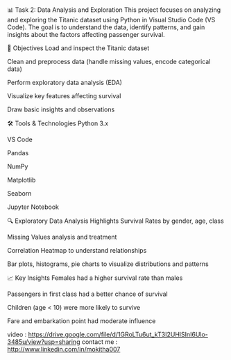 📊 Task 2: Data Analysis and Exploration
This project focuses on analyzing and exploring the Titanic dataset using Python in Visual Studio Code (VS Code). The goal is to understand the data, identify patterns, and gain insights about the factors affecting passenger survival.

📌 Objectives
Load and inspect the Titanic dataset

Clean and preprocess data (handle missing values, encode categorical data)

Perform exploratory data analysis (EDA)

Visualize key features affecting survival

Draw basic insights and observations

🛠️ Tools & Technologies
Python 3.x

VS Code

Pandas

NumPy

Matplotlib

Seaborn

Jupyter Notebook

🔍 Exploratory Data Analysis Highlights
Survival Rates by gender, age, class

Missing Values analysis and treatment

Correlation Heatmap to understand relationships

Bar plots, histograms, pie charts to visualize distributions and patterns

📈 Key Insights
Females had a higher survival rate than males

Passengers in first class had a better chance of survival

Children (age < 10) were more likely to survive

Fare and embarkation point had moderate influence

video : https://drive.google.com/file/d/1GRoLTu6ut_kT3I2UHlSInI6Ulo-3485u/view?usp=sharing
contact me : http://www.linkedin.com/in/mokitha007

